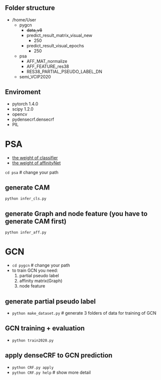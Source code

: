 ## Folder structure
- /home/User
    - pygcn
        - ~~data_v8~~
        - predict_result_matrix_visual_new
            - 250
        - predict_result_visual_epochs
            - 250
    - psa
        - AFF_MAT_normalize
        - AFF_FEATURE_res38
        - RES38_PARTIAL_PSEUDO_LABEL_DN
    - semi_VCIP2020

## Enviroment
- pytorch 1.4.0
- scipy 1.2.0
- opencv
- pydensecrf.densecrf 
- PIL
# PSA
- [the weight of classifier](https://drive.google.com/file/d/1xESB7017zlZHqxEWuh1Rb89UhjTGIKOA/view?usp=sharing)
- [the weight of affinityNet](https://drive.google.com/open?id=1mFvTH3siw0SS0vqPH0o9N3cI_ISQacwt)

 `cd psa`  # change your path
## generate CAM
`python infer_cls.py`

## generate Graph and node feature (you have to generate CAM first)
`python infer_aff.py`

# GCN

- `cd pygcn`  # change your path
-  to train GCN you need:
    1. partial pseudo label
    2. affinity matrix(Graph)
    3. node feature

## generate partial pseudo label
- `python make_dataset.py` # generate 3 folders of data for training of GCN

## GCN training + evaluation 
- `python train2020.py`

## apply denseCRF to GCN prediction
- `python CRF.py apply`
- `python CRF.py help` # show more detail
